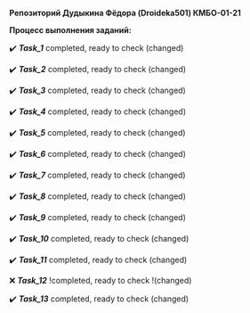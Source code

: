 **Репозиторий Дудыкина Фёдора (Droideka501) КМБО-01-21**

**Процесс выполнения заданий:**
    <p> :heavy_check_mark: ***Task_1*** completed, ready to check (changed) </p>
    <p> :heavy_check_mark: ***Task_2*** completed, ready to check (changed) </p>
    <p> :heavy_check_mark: ***Task_3*** completed, ready to check (changed) </p>
    <p> :heavy_check_mark: ***Task_4*** completed, ready to check (changed) </p>
    <p> :heavy_check_mark: ***Task_5*** completed, ready to check (changed) </p>
    <p> :heavy_check_mark: ***Task_6*** completed, ready to check (changed) </p>
    <p> :heavy_check_mark: ***Task_7*** completed, ready to check (changed) </p>
    <p> :heavy_check_mark: ***Task_8*** completed, ready to check (changed) </p>
    <p> :heavy_check_mark: ***Task_9*** completed, ready to check (changed) </p>
    <p> :heavy_check_mark: ***Task_10*** completed, ready to check (changed) </p>
    <p> :heavy_check_mark: ***Task_11*** completed, ready to check (changed) </p>
    <p> :x: ***Task_12*** !completed, ready to check !(changed) </p>
    <p> :heavy_check_mark: ***Task_13*** completed, ready to check (changed) </p>
